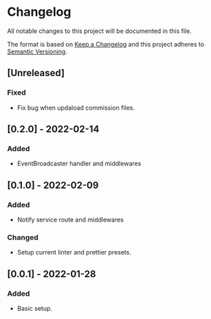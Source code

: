 # Changelog

All notable changes to this project will be documented in this file.

The format is based on [Keep a Changelog](http://keepachangelog.com/en/1.0.0/)
and this project adheres to [Semantic Versioning](http://semver.org/spec/v2.0.0.html).

## [Unreleased]

### Fixed

- Fix bug when updaload commission files.

## [0.2.0] - 2022-02-14

### Added

- EventBroadcaster handler and middlewares

## [0.1.0] - 2022-02-09

### Added

- Notify service route and middlewares

### Changed

- Setup current linter and prettier presets.

## [0.0.1] - 2022-01-28

### Added

- Basic setup.
